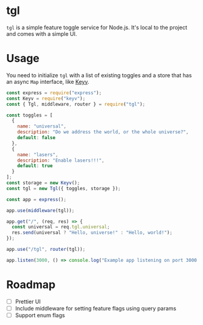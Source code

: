 # tgl

`tgl` is a simple feature toggle service for Node.js. It's local to the project and comes with a simple UI.

# Usage

You need to initialize `tgl` with a list of existing toggles and a store that has an async `Map` interface, like [Keyv](https://github.com/lukechilds/keyv).

```javascript
const express = require("express");
const Keyv = require("keyv");
const { Tgl, middleware, router } = require("tgl");

const toggles = [
  {
    name: "universal",
    description: "Do we address the world, or the whole universe?",
    default: false
  },
  {
    name: "lasers",
    description: "Enable lasers!!!",
    default: true
  }
];
const storage = new Keyv();
const tgl = new Tgl({ toggles, storage });

const app = express();

app.use(middleware(tgl));

app.get("/", (req, res) => {
  const universal = req.tgl.universal;
  res.send(universal ? "Hello, universe!" : "Hello, world!");
});

app.use("/tgl", router(tgl));

app.listen(3000, () => console.log("Example app listening on port 3000!"));
```

# Roadmap

- [ ] Prettier UI
- [ ] Include middleware for setting feature flags using query params
- [ ] Support enum flags
